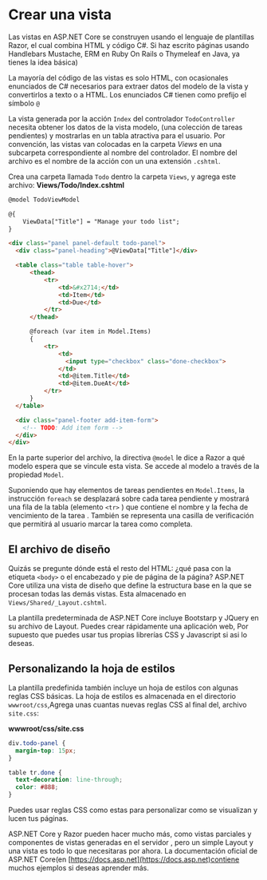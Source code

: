 # Crear una vista
Las vistas en ASP.NET Core se construyen usando el lenguaje de plantillas Razor, el cual combina HTML y código C#. Si haz escrito páginas usando Handlebars Mustache, ERM en Ruby On Rails o Thymeleaf  en Java, ya tienes la idea básica)

La mayoría del código de las vistas es solo HTML, con ocasionales enunciados de C# necesarios para extraer datos del modelo de la vista y convertirlos a texto o a HTML. Los enunciados C# tienen como prefijo el símbolo `@`

La vista generada por la acción `Index` del controlador `TodoController` necesita obtener los datos de la vista modelo, (una colección de tareas pendientes) y mostrarlas en un tabla atractiva para el usuario. Por convención, las vistas van colocadas en la carpeta _Views_ en una subcarpeta correspondiente al nombre del controlador. El nombre del archivo es el nombre de la acción con un una extensión `.cshtml`.

Crea una carpeta llamada `Todo` dentro la carpeta `Views`, y agrega este archivo:
**Views/Todo/Index.cshtml**

```html
@model TodoViewModel

@{
    ViewData["Title"] = "Manage your todo list";
}

<div class="panel panel-default todo-panel">
  <div class="panel-heading">@ViewData["Title"]</div>

  <table class="table table-hover">
      <thead>
          <tr>
              <td>&#x2714;</td>
              <td>Item</td>
              <td>Due</td>
          </tr>
      </thead>

      @foreach (var item in Model.Items)
      {
          <tr>
              <td>
                <input type="checkbox" class="done-checkbox">
              </td>
              <td>@item.Title</td>
              <td>@item.DueAt</td>
          </tr>
      }
  </table>

  <div class="panel-footer add-item-form">
    <!-- TODO: Add item form -->
  </div>
</div>
```

En la parte superior del archivo, la directiva `@model` le dice a Razor a qué modelo espera que se vincule esta vista. Se accede al modelo a través de la propiedad `Model`.

Suponiendo que hay elementos de tareas pendientes en `Model.Items`, la instrucción `foreach` se desplazará sobre cada tarea pendiente y mostrará una fila de la tabla (elemento `<tr>` ) que contiene el nombre y la fecha de vencimiento de la tarea . También se representa una casilla de verificación que permitirá al usuario marcar la tarea como completa.

## El archivo de diseño
Quizás se pregunte dónde está el resto del HTML: ¿qué pasa con la etiqueta `<body>` o el encabezado y pie de página de la página? ASP.NET Core utiliza una vista de diseño que define la estructura base en la que se procesan todas las demás vistas. Esta almacenado en `Views/Shared/_Layout.cshtml`.

La plantilla predeterminada de ASP.NET Core incluye Bootstarp y JQuery en su archivo de Layout. Puedes crear rápidamente una aplicación web, Por supuesto que puedes usar tus propias librerías CSS y Javascript si asi lo deseas.

## Personalizando la hoja de estilos

La plantilla predefinida también incluye un hoja de estilos con algunas reglas CSS básicas. La hoja de estilos es almacenada en el directorio `wwwroot/css`,Agrega unas cuantas nuevas reglas CSS al final del, archivo `site.css`:

**wwwroot/css/site.css**

```css
div.todo-panel {
  margin-top: 15px;
}

table tr.done {
  text-decoration: line-through;
  color: #888;
}
```

Puedes usar reglas CSS como estas para personalizar como se visualizan y lucen tus páginas.

ASP.NET Core y Razor pueden hacer mucho más, como vistas parciales y componentes de vistas generadas en el servidor , pero un simple Layout y una vista es todo lo que necesitaras por ahora. La documentación oficial de ASP.NET Core(en [https://docs.asp.net](https://docs.asp.net)contiene muchos ejemplos si deseas aprender más.